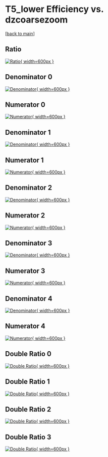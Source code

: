 # T5_lower Efficiency vs. dzcoarsezoom

[[back to main](./)]



## Ratio

[![Ratio](../mtv/var/T5_lower_base_13_-1_eff_dzcoarsezoom.png){ width=600px }](../mtv/var/T5_lower_base_13_-1_eff_dzcoarsezoom.pdf)

## Denominator 0

[![Denominator](../mtv/den/T5_lower_base_13_-1_eff_dzcoarsezoom_den0.png){ width=600px }](../mtv/den/T5_lower_base_13_-1_eff_dzcoarsezoom_den0.pdf)

## Numerator 0

[![Numerator](../mtv/num/T5_lower_base_13_-1_eff_dzcoarsezoom_num0.png){ width=600px }](../mtv/num/T5_lower_base_13_-1_eff_dzcoarsezoom_num0.pdf)

## Denominator 1

[![Denominator](../mtv/den/T5_lower_base_13_-1_eff_dzcoarsezoom_den1.png){ width=600px }](../mtv/den/T5_lower_base_13_-1_eff_dzcoarsezoom_den1.pdf)

## Numerator 1

[![Numerator](../mtv/num/T5_lower_base_13_-1_eff_dzcoarsezoom_num1.png){ width=600px }](../mtv/num/T5_lower_base_13_-1_eff_dzcoarsezoom_num1.pdf)

## Denominator 2

[![Denominator](../mtv/den/T5_lower_base_13_-1_eff_dzcoarsezoom_den2.png){ width=600px }](../mtv/den/T5_lower_base_13_-1_eff_dzcoarsezoom_den2.pdf)

## Numerator 2

[![Numerator](../mtv/num/T5_lower_base_13_-1_eff_dzcoarsezoom_num2.png){ width=600px }](../mtv/num/T5_lower_base_13_-1_eff_dzcoarsezoom_num2.pdf)

## Denominator 3

[![Denominator](../mtv/den/T5_lower_base_13_-1_eff_dzcoarsezoom_den3.png){ width=600px }](../mtv/den/T5_lower_base_13_-1_eff_dzcoarsezoom_den3.pdf)

## Numerator 3

[![Numerator](../mtv/num/T5_lower_base_13_-1_eff_dzcoarsezoom_num3.png){ width=600px }](../mtv/num/T5_lower_base_13_-1_eff_dzcoarsezoom_num3.pdf)

## Denominator 4

[![Denominator](../mtv/den/T5_lower_base_13_-1_eff_dzcoarsezoom_den4.png){ width=600px }](../mtv/den/T5_lower_base_13_-1_eff_dzcoarsezoom_den4.pdf)

## Numerator 4

[![Numerator](../mtv/num/T5_lower_base_13_-1_eff_dzcoarsezoom_num4.png){ width=600px }](../mtv/num/T5_lower_base_13_-1_eff_dzcoarsezoom_num4.pdf)

## Double Ratio 0

[![Double Ratio](../mtv/ratio/T5_lower_base_13_-1_eff_dzcoarsezoom_ratio0.png){ width=600px }](../mtv/ratio/T5_lower_base_13_-1_eff_dzcoarsezoom_ratio0.pdf)

## Double Ratio 1

[![Double Ratio](../mtv/ratio/T5_lower_base_13_-1_eff_dzcoarsezoom_ratio1.png){ width=600px }](../mtv/ratio/T5_lower_base_13_-1_eff_dzcoarsezoom_ratio1.pdf)

## Double Ratio 2

[![Double Ratio](../mtv/ratio/T5_lower_base_13_-1_eff_dzcoarsezoom_ratio2.png){ width=600px }](../mtv/ratio/T5_lower_base_13_-1_eff_dzcoarsezoom_ratio2.pdf)

## Double Ratio 3

[![Double Ratio](../mtv/ratio/T5_lower_base_13_-1_eff_dzcoarsezoom_ratio3.png){ width=600px }](../mtv/ratio/T5_lower_base_13_-1_eff_dzcoarsezoom_ratio3.pdf)

